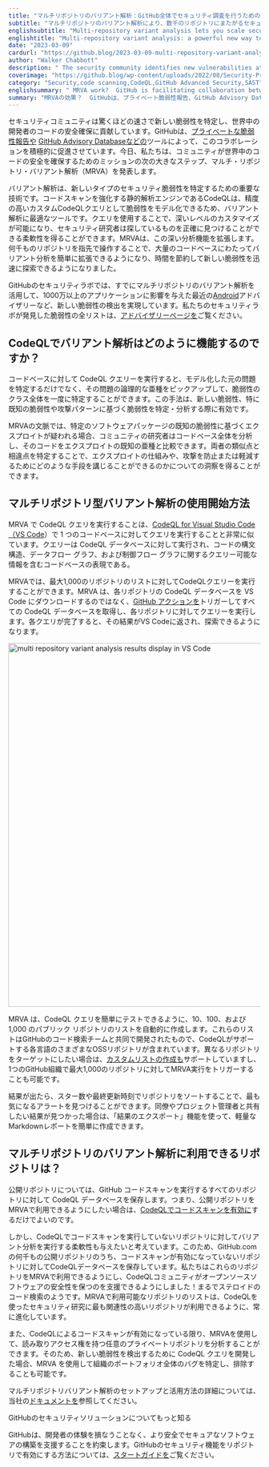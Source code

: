 ```yaml
---
title: "マルチリポジトリのバリアント解析：GitHub全体でセキュリティ調査を行うための強力な新手法"
subtitle: "マルチリポジトリのバリアント解析により、数千のリポジトリにまたがるセキュリティ調査を拡張し、新たに発見された脆弱性を発見し対応するための強力なツールを提供します。"
englishsubtitle: "Multi-repository variant analysis lets you scale security research across thousands of repositories, giving you a powerful tool to find and respond to newly discovered vulnerabilities."
englishtitle: "Multi-repository variant analysis: a powerful new way to perform security research across GitHub"
date: "2023-03-09"
cardurl: "https://github.blog/2023-03-09-multi-repository-variant-analysis-a-powerful-new-way-to-perform-security-research-across-github/"
author: "Walker Chabbott"
description: " The security community identifies new vulnerabilities at an astonishing rate and helps developers all over the world secure their code. GitHub is actively facilitating this collaboration with tools like private vulnerability reporting and the GitHub Advisory Database . Today, we’re announcing the next big step in our mission to help the community secure the world’s code: multi-repository variant analysis (MRVA).  Variant analysis is an important technique for identifying new types of security vulnerabilities. CodeQL, the static analysis engine that powers code scanning, is a great tool for variant analysis because it allows you to model vulnerabilities as highly precise custom CodeQL queries. The use of queries offers a deep level of customization, allowing security researchers the flexibility to find exactly what they’re looking for. MRVA scales this deep analysis capability: with many thousands of repositories at your fingertips, it’s now easy to scale variant analysis across large numbers of codebases, saving time and allowing you to rapidly hunt for new vulnerabilities.  GitHub’s own Security Lab has already been leveraging multi-repository variant analysis to detect new vulnerabilities, including recent Android advisories that affected over 10 million applications. For a full list of the vulnerabilities our Security Lab uncovered, check out the advisories page .  How does"
coverimage: "https://github.blog/wp-content/uploads/2022/08/Security-Product@2x.png?resize=1600%2C850"
category: "Security,code scanning,CodeQL,GitHub Advanced Security,SAST"
englishsummary: " MRVA work?  GitHub is facilitating collaboration between the security community and developers to identify new security vulnerabilities with tools like private vulnerability reporting, the GitHub Advisory Database, and multi-repository variant analysis (MRVA)."
summary: "MRVAの効果？  GitHubは、プライベート脆弱性報告、GitHub Advisory Database、マルチリポジトリバリアント解析（MRVA）などのツールにより、セキュリティコミュニティと開発者のコラボレーションを促進し、新しいセキュリティ脆弱性を特定します。"
---
```


<p>セキュリティコミュニティは驚くほどの速さで新しい脆弱性を特定し、世界中の開発者のコードの安全確保に貢献しています。GitHubは、<a href="https://docs.github.com/en/code-security/security-advisories/guidance-on-reporting-and-writing/privately-reporting-a-security-vulnerability">プライベートな脆弱性報告や</a> <a href="https://github.com/advisories">GitHub Advisory Databaseなどの</a>ツールによって、このコラボレーションを積極的に促進させています。今日、私たちは、コミュニティが世界中のコードの安全を確保するためのミッションの次の大きなステップ、マルチ・リポジトリ・バリアント解析（MRVA）を発表します。</p>
<p>バリアント解析は、新しいタイプのセキュリティ脆弱性を特定するための重要な技術です。コードスキャンを強化する静的解析エンジンであるCodeQLは、精度の高いカスタムCodeQLクエリとして脆弱性をモデル化できるため、バリアント解析に最適なツールです。クエリを使用することで、深いレベルのカスタマイズが可能になり、セキュリティ研究者は探しているものを正確に見つけることができる柔軟性を得ることができます。MRVAは、この深い分析機能を拡張します。何千ものリポジトリを指先で操作することで、大量のコードベースにわたってバリアント分析を簡単に拡張できるようになり、時間を節約して新しい脆弱性を迅速に探索できるようになりました。</p>
<p>GitHubのセキュリティラボでは、すでにマルチリポジトリのバリアント解析を活用して、1000万以上のアプリケーションに影響を与えた最近の<a href="https://securitylab.github.com/advisories/GHSL-2022-059_GHSL-2022-060_Owncloud_Android_app/">Android</a>アドバイザリーなど、新しい脆弱性の検出を実現しています。私たちのセキュリティラボが発見した脆弱性の全リストは、<a href="https://securitylab.github.com/advisories/">アドバイザリーページを</a>ご覧ください。</p>
<h2 id="how-does-variant-analysis-work-with-codeql">CodeQLでバリアント解析はどのように機能するのですか？<a href="#how-does-variant-analysis-work-with-codeql" class="heading-link pl-2 text-italic text-bold" aria-label="How does variant analysis work with CodeQL?"></a></h2>
<p>コードベースに対して CodeQL クエリーを実行すると、モデル化した元の問題を特定するだけでなく、その問題の論理的な亜種をピックアップして、脆弱性のクラス全体を一度に特定することができます。この手法は、新しい脆弱性、特に既知の脆弱性や攻撃パターンに基づく脆弱性を特定・分析する際に有効です。</p>
<p>MRVAの文脈では、特定のソフトウェアパッケージの既知の脆弱性に基づくエクスプロイトが疑われる場合、コミュニティの研究者はコードベース全体を分析し、そのコードをエクスプロイトの既知の亜種と比較できます。両者の類似点と相違点を特定することで、エクスプロイトの仕組みや、攻撃を防止または軽減するためにどのような手段を講じることができるのかについての洞察を得ることができます。</p>
<h2 id="how-to-get-started-using-multi-repository-variant-analysis">マルチリポジトリ型バリアント解析の使用開始方法<a href="#how-to-get-started-using-multi-repository-variant-analysis" class="heading-link pl-2 text-italic text-bold" aria-label="How to get started using multi-repository variant analysis"></a></h2>
<p>MRVA で CodeQL クエリを実行することは、<a href="https://marketplace.visualstudio.com/items?itemName=GitHub.vscode-codeql">CodeQL for Visual Studio Code（VS Code</a>）で 1 つのコードベースに対してクエリを実行することと非常に似ています。クエリーは CodeQL データベースに対して実行され、コードの構文構造、データフロー グラフ、および制御フロー グラフに関するクエリー可能な情報を含むコードベースの表現である。</p>
<p>MRVAでは、最大1,000のリポジトリのリストに対してCodeQLクエリーを実行することができます。MRVA は、各リポジトリの CodeQL データベースを VS Code にダウンロードするのではなく、<a href="https://github.com/features/actions">GitHub アクションを</a>トリガーしてすべての CodeQL データベースを取得し、各リポジトリに対してクエリーを実行します。各クエリが完了すると、その結果がVS Codeに返され、探索できるようになります。</p>
<p><img decoding="async" src="https://github.blog/wp-content/uploads/2023/03/multivariant-1.png?w=1024&#038;resize=1024%2C727" alt="multi repository variant analysis results display in VS Code" width="1024" height="727" class="aligncenter size-large wp-image-70411 width-fit" srcset="https://github.blog/wp-content/uploads/2023/03/multivariant-1.png?w=1350 1350w, https://github.blog/wp-content/uploads/2023/03/multivariant-1.png?w=300 300w, https://github.blog/wp-content/uploads/2023/03/multivariant-1.png?w=768 768w, https://github.blog/wp-content/uploads/2023/03/multivariant-1.png?w=1024&#038;resize=1024%2C727 1024w, https://github.blog/wp-content/uploads/2023/03/multivariant-1.png?w=515 515w" sizes="(max-width: 1000px) 100vw, 1000px" data-recalc-dims="1" /></p>
<p>MRVA は、CodeQL クエリを簡単にテストできるように、10、100、および 1,000 のパブリック リポジトリのリストを自動的に作成します。これらのリストはGitHubのコード検索チームと共同で開発されたもので、CodeQLがサポートする各言語のさまざまなOSSリポジトリが含まれています。異なるリポジトリをターゲットにしたい場合は、<a href="https://codeql.github.com/docs/codeql-for-visual-studio-code/running-codeql-queries-at-scale-with-mrva">カスタムリストの作成も</a>サポートしていますし、1つのGitHub組織で最大1,000のリポジトリに対してMRVA実行をトリガーすることも可能です。</p>
<p>結果が出たら、スター数や最終更新時刻でリポジトリをソートすることで、最も気になるアラートを見つけることができます。同僚やプロジェクト管理者と共有したい結果が見つかった場合は、「結果のエクスポート」機能を使って、軽量なMarkdownレポートを簡単に作成できます。</p>
<h2 id="which-repositories-are-available-for-multi-repository-variant-analysis">マルチリポジトリのバリアント解析に利用できるリポジトリは？<a href="#which-repositories-are-available-for-multi-repository-variant-analysis" class="heading-link pl-2 text-italic text-bold" aria-label="Which repositories are available for multi-repository variant analysis?"></a></h2>
<p>公開リポジトリについては、GitHub コードスキャンを実行するすべてのリポジトリに対して CodeQL データベースを保存します。つまり、公開リポジトリをMRVAで利用できるようにしたい場合は、<a href="https://docs.github.com/en/code-security/code-scanning/automatically-scanning-your-code-for-vulnerabilities-and-errors/configuring-code-scanning-for-a-repository">CodeQLでコードスキャンを有効に</a>するだけでよいのです。</p>
<p>しかし、CodeQLでコードスキャンを実行していないリポジトリに対してバリアント分析を実行する柔軟性も与えたいと考えています。このため、GitHub.comの何千もの公開リポジトリのうち、コードスキャンが有効になっていないリポジトリに対してCodeQLデータベースを保存しています。私たちはこれらのリポジトリをMRVAで利用できるようにし、CodeQLコミュニティがオープンソースソフトウェアの安全性を保つのを支援できるようにしました！まるでステロイドのコード検索のようです。MRVAで利用可能なリポジトリのリストは、CodeQLを使ったセキュリティ研究に最も関連性の高いリポジトリが利用できるように、常に進化しています。</p>
<p>また、CodeQLによるコードスキャンが有効になっている限り、MRVAを使用して、読み取りアクセス権を持つ任意のプライベートリポジトリを分析することができます。そのため、新しい脆弱性を検出するために CodeQL クエリを開発した場合、MRVA を使用して組織のポートフォリオ全体のバグを特定し、排除することも可能です。</p>
<p>マルチリポジトリバリアント解析のセットアップと活用方法の詳細については、当社の<a href="https://codeql.github.com/docs/codeql-for-visual-studio-code/running-codeql-queries-at-scale-with-mrva">ドキュメントを</a>参照してください。</p>
<aside class="p-4 p-md-6 post-aside--large"><p class="h5-mktg gh-aside-title">GitHubのセキュリティソリューションについてもっと知る</p><p>GitHubは、開発者の体験を損なうことなく、より安全でセキュアなソフトウェアの構築を支援することを約束します。GitHubのセキュリティ機能をリポジトリで有効にする方法については、<a href="https://docs.github.com/en/enterprise-cloud@latest/code-security/getting-started/github-security-features">スタートガイドを</a>ご覧ください。</p>
</aside>


